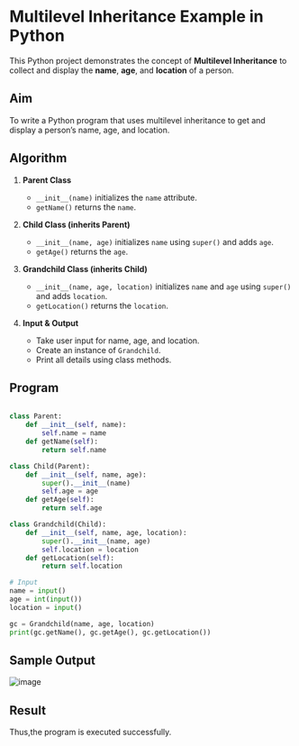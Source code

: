 # Multilevel Inheritance Example in Python

This Python project demonstrates the concept of **Multilevel Inheritance** to collect and display the **name**, **age**, and **location** of a person.

##  Aim

To write a Python program that uses multilevel inheritance to get and display a person’s name, age, and location.

##  Algorithm

1. **Parent Class**  
   - `__init__(name)` initializes the `name` attribute.  
   - `getName()` returns the `name`.

2. **Child Class (inherits Parent)**  
   - `__init__(name, age)` initializes `name` using `super()` and adds `age`.  
   - `getAge()` returns the `age`.

3. **Grandchild Class (inherits Child)**  
   - `__init__(name, age, location)` initializes `name` and `age` using `super()` and adds `location`.  
   - `getLocation()` returns the `location`.

4. **Input & Output**  
   - Take user input for name, age, and location.  
   - Create an instance of `Grandchild`.  
   - Print all details using class methods.

## Program
```python

class Parent:
    def __init__(self, name):
        self.name = name
    def getName(self):
        return self.name

class Child(Parent):
    def __init__(self, name, age):
        super().__init__(name)
        self.age = age
    def getAge(self):
        return self.age

class Grandchild(Child):
    def __init__(self, name, age, location):
        super().__init__(name, age)
        self.location = location
    def getLocation(self):
        return self.location

# Input
name = input()
age = int(input())
location = input()

gc = Grandchild(name, age, location)
print(gc.getName(), gc.getAge(), gc.getLocation())
```

## Sample Output
![image](https://github.com/user-attachments/assets/e02e420f-379c-464a-9449-ef121748e65e)

## Result

Thus,the program is executed successfully.
